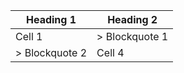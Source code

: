 | Heading 1      | Heading 2
| -------------- | --------------
| Cell 1         | > Blockquote 1
| > Blockquote 2 | Cell 4
